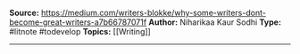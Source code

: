 
**Source:** https://medium.com/writers-blokke/why-some-writers-dont-become-great-writers-a7b66787071f
**Author:** Niharikaa Kaur Sodhi
**Type:** #litnote #todevelop 
**Topics:** [[Writing]] 

----
